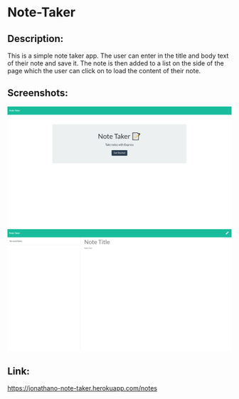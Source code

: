 # Note-Taker

## Description:
This is a simple note taker app. The user can enter in the title and body text of their note and save it. The note is then added to a list on the side of the page which the user can click on to load the content of their note. 

## Screenshots:
![Webpage Image](https://github.com/Jonathan-OConnor/Note-Taker/blob/main/Screenshot1.png?raw=true)
![Webpage Image](https://github.com/Jonathan-OConnor/Note-Taker/blob/main/Screenshot2.png?raw=true)

## Link:
https://jonathano-note-taker.herokuapp.com/notes